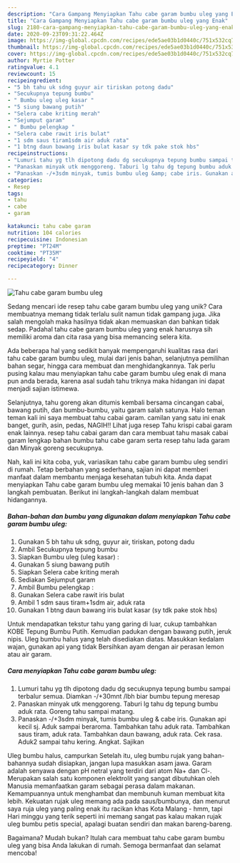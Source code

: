 ```yaml
---
description: "Cara Gampang Menyiapkan Tahu cabe garam bumbu uleg yang Enak"
title: "Cara Gampang Menyiapkan Tahu cabe garam bumbu uleg yang Enak"
slug: 2180-cara-gampang-menyiapkan-tahu-cabe-garam-bumbu-uleg-yang-enak
date: 2020-09-23T09:31:22.464Z
image: https://img-global.cpcdn.com/recipes/ede5ae03b1d0440c/751x532cq70/tahu-cabe-garam-bumbu-uleg-foto-resep-utama.jpg
thumbnail: https://img-global.cpcdn.com/recipes/ede5ae03b1d0440c/751x532cq70/tahu-cabe-garam-bumbu-uleg-foto-resep-utama.jpg
cover: https://img-global.cpcdn.com/recipes/ede5ae03b1d0440c/751x532cq70/tahu-cabe-garam-bumbu-uleg-foto-resep-utama.jpg
author: Myrtie Potter
ratingvalue: 4.1
reviewcount: 15
recipeingredient:
- "5 bh tahu uk sdng guyur air tiriskan potong dadu"
- "Secukupnya tepung bumbu"
- " Bumbu uleg uleg kasar "
- "5 siung bawang putih"
- "Selera cabe kriting merah"
- "Sejumput garam"
- " Bumbu pelengkap "
- "Selera cabe rawit iris bulat"
- "1 sdm saus tiram1sdm air aduk rata"
- "1 btng daun bawang iris bulat kasar sy tdk pake stok hbs"
recipeinstructions:
- "Lumuri tahu yg tlh dipotong dadu dg secukupnya tepung bumbu sampai terbalur semua. Diamkan -/+30mnt /lbh biar bumbu tepung meresap"
- "Panaskan minyak utk menggoreng. Taburi lg tahu dg tepung bumbu aduk rata. Goreng tahu sampai matang."
- "Panaskan -/+3sdm minyak, tumis bumbu uleg &amp; cabe iris. Gunakan api kecil sj. Aduk sampai beraroma. Tambahkan tahu aduk rata. Tambahkan saus tiram, aduk rata. Tambahkan daun bawang, aduk rata. Cek rasa. Aduk2 sampai tahu kering. Angkat. Sajikan"
categories:
- Resep
tags:
- tahu
- cabe
- garam

katakunci: tahu cabe garam 
nutrition: 104 calories
recipecuisine: Indonesian
preptime: "PT24M"
cooktime: "PT35M"
recipeyield: "4"
recipecategory: Dinner

---
```



![Tahu cabe garam bumbu uleg](https://img-global.cpcdn.com/recipes/ede5ae03b1d0440c/751x532cq70/tahu-cabe-garam-bumbu-uleg-foto-resep-utama.jpg)

Sedang mencari ide resep tahu cabe garam bumbu uleg yang unik? Cara membuatnya memang tidak terlalu sulit namun tidak gampang juga. Jika salah mengolah maka hasilnya tidak akan memuaskan dan bahkan tidak sedap. Padahal tahu cabe garam bumbu uleg yang enak harusnya sih memiliki aroma dan cita rasa yang bisa memancing selera kita.

Ada beberapa hal yang sedikit banyak mempengaruhi kualitas rasa dari tahu cabe garam bumbu uleg, mulai dari jenis bahan, selanjutnya pemilihan bahan segar, hingga cara membuat dan menghidangkannya. Tak perlu pusing kalau mau menyiapkan tahu cabe garam bumbu uleg enak di mana pun anda berada, karena asal sudah tahu triknya maka hidangan ini dapat menjadi sajian istimewa.

Selanjutnya, tahu goreng akan ditumis kembali bersama cincangan cabai, bawang putih, dan bumbu-bumbu, yaitu garam salah satunya. Halo teman teman kali ini saya membuat tahu cabai garam. camilan yang satu ini enak banget, gurih, asin, pedas, NAGIH!! Lihat juga resep Tahu krispi cabai garam enak lainnya. resep tahu cabai garam dan cara membuat tahu masak cabai garam lengkap bahan bumbu tahu cabe garam serta resep tahu lada garam dan Minyak goreng secukupnya.


Nah, kali ini kita coba, yuk, variasikan tahu cabe garam bumbu uleg sendiri di rumah. Tetap berbahan yang sederhana, sajian ini dapat memberi manfaat dalam membantu menjaga kesehatan tubuh kita. Anda dapat menyiapkan Tahu cabe garam bumbu uleg memakai 10 jenis bahan dan 3 langkah pembuatan. Berikut ini langkah-langkah dalam membuat hidangannya.

<!--inarticleads1-->

##### Bahan-bahan dan bumbu yang digunakan dalam menyiapkan Tahu cabe garam bumbu uleg:

1. Gunakan 5 bh tahu uk sdng, guyur air, tiriskan, potong dadu
1. Ambil Secukupnya tepung bumbu
1. Siapkan  Bumbu uleg (uleg kasar) :
1. Gunakan 5 siung bawang putih
1. Siapkan Selera cabe kriting merah
1. Sediakan Sejumput garam
1. Ambil  Bumbu pelengkap :
1. Gunakan Selera cabe rawit iris bulat
1. Ambil 1 sdm saus tiram+1sdm air, aduk rata
1. Gunakan 1 btng daun bawang iris bulat kasar (sy tdk pake stok hbs)


Untuk mendapatkan tekstur tahu yang garing di luar, cukup tambahkan KOBE Tepung Bumbu Putih. Kemudian padukan dengan bawang putih, jeruk nipis. Uleg bumbu halus yang telah disediakan diatas. Masukkan kedalam wajan, gunakan api yang tidak Bersihkan ayam dengan air perasan lemon atau air garam. 

<!--inarticleads2-->

##### Cara menyiapkan Tahu cabe garam bumbu uleg:

1. Lumuri tahu yg tlh dipotong dadu dg secukupnya tepung bumbu sampai terbalur semua. Diamkan -/+30mnt /lbh biar bumbu tepung meresap
1. Panaskan minyak utk menggoreng. Taburi lg tahu dg tepung bumbu aduk rata. Goreng tahu sampai matang.
1. Panaskan -/+3sdm minyak, tumis bumbu uleg &amp; cabe iris. Gunakan api kecil sj. Aduk sampai beraroma. Tambahkan tahu aduk rata. Tambahkan saus tiram, aduk rata. Tambahkan daun bawang, aduk rata. Cek rasa. Aduk2 sampai tahu kering. Angkat. Sajikan


Uleg bumbu halus, campurkan Setelah itu, uleg bumbu rujak yang bahan-bahannya sudah disiapkan, jangan lupa masukkan asam jawa. Garam adalah senyawa dengan pH netral yang terdiri dari atom Na+ dan Cl-. Merupakan salah satu komponen elektrolit yang sangat dibutuhkan oleh Manusia memanfaatkan garam sebagai perasa dalam makanan. Kemampuannya untuk menghambat dan membunuh kuman membuat kita lebih. Kekuatan rujak uleg memang ada pada saus/bumbunya, dan menurut saya ruja uleg yang paling enak itu racikan khas Kota Malang - hmm, tapi Hari minggu yang terik seperti ini memang sangat pas kalau makan rujak uleg bumbu petis special, apalagi buatan sendiri dan makan bareng-bareng. 

Bagaimana? Mudah bukan? Itulah cara membuat tahu cabe garam bumbu uleg yang bisa Anda lakukan di rumah. Semoga bermanfaat dan selamat mencoba!
